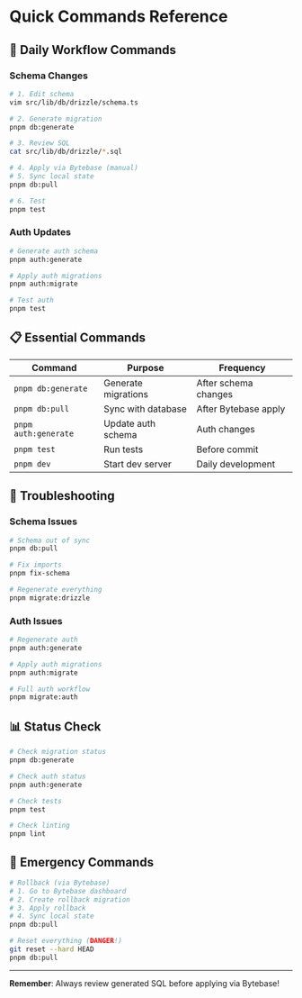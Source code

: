 # Quick Commands Reference

## 🚀 Daily Workflow Commands

### Schema Changes
```bash
# 1. Edit schema
vim src/lib/db/drizzle/schema.ts

# 2. Generate migration
pnpm db:generate

# 3. Review SQL
cat src/lib/db/drizzle/*.sql

# 4. Apply via Bytebase (manual)
# 5. Sync local state
pnpm db:pull

# 6. Test
pnpm test
```

### Auth Updates
```bash
# Generate auth schema
pnpm auth:generate

# Apply auth migrations
pnpm auth:migrate

# Test auth
pnpm test
```

## 📋 Essential Commands

| Command | Purpose | Frequency |
|---------|---------|-----------|
| `pnpm db:generate` | Generate migrations | After schema changes |
| `pnpm db:pull` | Sync with database | After Bytebase apply |
| `pnpm auth:generate` | Update auth schema | Auth changes |
| `pnpm test` | Run tests | Before commit |
| `pnpm dev` | Start dev server | Daily development |

## 🔧 Troubleshooting

### Schema Issues
```bash
# Schema out of sync
pnpm db:pull

# Fix imports
pnpm fix-schema

# Regenerate everything
pnpm migrate:drizzle
```

### Auth Issues
```bash
# Regenerate auth
pnpm auth:generate

# Apply auth migrations
pnpm auth:migrate

# Full auth workflow
pnpm migrate:auth
```

## 📊 Status Check

```bash
# Check migration status
pnpm db:generate

# Check auth status
pnpm auth:generate

# Check tests
pnpm test

# Check linting
pnpm lint
```

## 🚨 Emergency Commands

```bash
# Rollback (via Bytebase)
# 1. Go to Bytebase dashboard
# 2. Create rollback migration
# 3. Apply rollback
# 4. Sync local state
pnpm db:pull

# Reset everything (DANGER!)
git reset --hard HEAD
pnpm db:pull
```

---

**Remember**: Always review generated SQL before applying via Bytebase! 